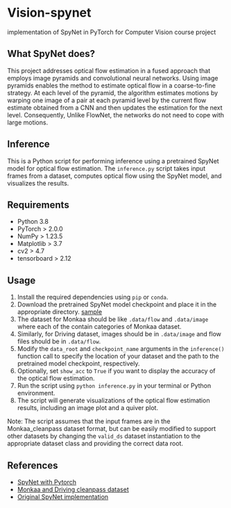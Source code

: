 # Vision-spynet

implementation of SpyNet in PyTorch for Computer Vision course project

## What SpyNet does?

This project addresses optical flow estimation in a fused approach that employs image pyramids and convolutional neural networks. Using image pyramids enables the method to estimate optical flow in a coarse-to-fine strategy. 
At each level of the pyramid, the algorithm estimates motions by warping one image of a pair at each pyramid level by the current flow estimate obtained from a CNN and then updates the estimation for the next level. Consequently, Unlike FlowNet, the networks do not need to cope with large motions.

## Inference 
This is a Python script for performing inference using a pretrained SpyNet model for optical flow estimation. The `inference.py` script takes input frames from a dataset, computes optical flow using the SpyNet model, and visualizes the results.

## Requirements
- Python 3.8
- PyTorch > 2.0.0
- NumPy > 1.23.5
- Matplotlib > 3.7
- cv2 > 4.7
- tensorboard > 2.12

## Usage
1. Install the required dependencies using `pip` or `conda`.
2. Download the pretrained SpyNet model checkpoint and place it in the appropriate directory. [sample](https://lmb.informatik.uni-freiburg.de/resources/datasets/SceneFlow/assets/Sampler.tar.gz)
3. The dataset for Monkaa should be like `.data/flow` and `.data/image` where each of the contain categories of Monkaa dataset.
4. Similarly, for Driving dataset, images should be in `.data/image` and flow files should be in `.data/flow`.
6. Modify the `data_root` and `checkpoint_name` arguments in the `inference()` function call to specify the location of your dataset and the path to the pretrained model checkpoint, respectively.
7. Optionally, set `show_acc` to `True` if you want to display the accuracy of the optical flow estimation.
8. Run the script using `python inference.py` in your terminal or Python environment.
9. The script will generate visualizations of the optical flow estimation results, including an image plot and a quiver plot.

Note: The script assumes that the input frames are in the Monkaa_cleanpass dataset format, but can be easily modified to support other datasets by changing the `valid_ds` dataset instantiation to the appropriate dataset class and providing the correct data root.

## References
- [SpyNet with Pytorch](https://github.com/Guillem96/spynet-pytorch)
- [Monkaa and Driving cleanpass dataset](https://lmb.informatik.uni-freiburg.de/resources/datasets/SceneFlowDatasets.en.html)
- [Original SpyNet implementation](https://github.com/anuragranj/spynet)
